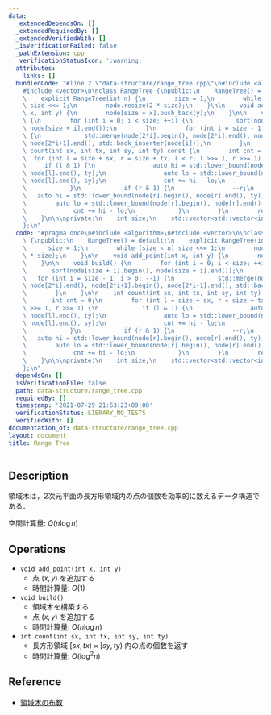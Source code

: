 ```yaml
---
data:
  _extendedDependsOn: []
  _extendedRequiredBy: []
  _extendedVerifiedWith: []
  _isVerificationFailed: false
  _pathExtension: cpp
  _verificationStatusIcon: ':warning:'
  attributes:
    links: []
  bundledCode: "#line 2 \"data-structure/range_tree.cpp\"\n#include <algorithm>\n\
    #include <vector>\n\nclass RangeTree {\npublic:\n    RangeTree() = default;\n\
    \    explicit RangeTree(int n) {\n        size = 1;\n        while (size < n)\
    \ size <<= 1;\n        node.resize(2 * size);\n    }\n\n    void add_point(int\
    \ x, int y) {\n        node[size + x].push_back(y);\n    }\n\n    void build()\
    \ {\n        for (int i = 0; i < size; ++i) {\n            sort(node[size + i].begin(),\
    \ node[size + i].end());\n        }\n        for (int i = size - 1; i > 0; --i)\
    \ {\n            std::merge(node[2*i].begin(), node[2*i].end(), node[2*i+1].begin(),\
    \ node[2*i+1].end(), std::back_inserter(node[i]));\n        }\n    }\n\n    int\
    \ count(int sx, int tx, int sy, int ty) const {\n        int cnt = 0;\n      \
    \  for (int l = size + sx, r = size + tx; l < r; l >>= 1, r >>= 1) {\n       \
    \     if (l & 1) {\n                auto hi = std::lower_bound(node[l].begin(),\
    \ node[l].end(), ty);\n                auto lo = std::lower_bound(node[l].begin(),\
    \ node[l].end(), sy);\n                cnt += hi - lo;\n                ++l;\n\
    \            }\n            if (r & 1) {\n                --r;\n             \
    \   auto hi = std::lower_bound(node[r].begin(), node[r].end(), ty);\n        \
    \        auto lo = std::lower_bound(node[r].begin(), node[r].end(), sy);\n   \
    \             cnt += hi - lo;\n            }\n        }\n        return cnt;\n\
    \    }\n\n\nprivate:\n    int size;\n    std::vector<std::vector<int>> node;\n\
    };\n"
  code: "#pragma once\n#include <algorithm>\n#include <vector>\n\nclass RangeTree\
    \ {\npublic:\n    RangeTree() = default;\n    explicit RangeTree(int n) {\n  \
    \      size = 1;\n        while (size < n) size <<= 1;\n        node.resize(2\
    \ * size);\n    }\n\n    void add_point(int x, int y) {\n        node[size + x].push_back(y);\n\
    \    }\n\n    void build() {\n        for (int i = 0; i < size; ++i) {\n     \
    \       sort(node[size + i].begin(), node[size + i].end());\n        }\n     \
    \   for (int i = size - 1; i > 0; --i) {\n            std::merge(node[2*i].begin(),\
    \ node[2*i].end(), node[2*i+1].begin(), node[2*i+1].end(), std::back_inserter(node[i]));\n\
    \        }\n    }\n\n    int count(int sx, int tx, int sy, int ty) const {\n \
    \       int cnt = 0;\n        for (int l = size + sx, r = size + tx; l < r; l\
    \ >>= 1, r >>= 1) {\n            if (l & 1) {\n                auto hi = std::lower_bound(node[l].begin(),\
    \ node[l].end(), ty);\n                auto lo = std::lower_bound(node[l].begin(),\
    \ node[l].end(), sy);\n                cnt += hi - lo;\n                ++l;\n\
    \            }\n            if (r & 1) {\n                --r;\n             \
    \   auto hi = std::lower_bound(node[r].begin(), node[r].end(), ty);\n        \
    \        auto lo = std::lower_bound(node[r].begin(), node[r].end(), sy);\n   \
    \             cnt += hi - lo;\n            }\n        }\n        return cnt;\n\
    \    }\n\n\nprivate:\n    int size;\n    std::vector<std::vector<int>> node;\n\
    };\n"
  dependsOn: []
  isVerificationFile: false
  path: data-structure/range_tree.cpp
  requiredBy: []
  timestamp: '2021-07-29 21:53:23+09:00'
  verificationStatus: LIBRARY_NO_TESTS
  verifiedWith: []
documentation_of: data-structure/range_tree.cpp
layout: document
title: Range Tree
---
```


## Description

領域木は，2次元平面の長方形領域内の点の個数を効率的に数えるデータ構造である．

空間計算量: $O(n\log n)$

## Operations

- `void add_point(int x, int y)`
    - 点 $(x, y)$ を追加する
    - 時間計算量: $O(1)$
- `void build()`
    - 領域木を構築する
    - 点 $(x, y)$ を追加する
    - 時間計算量: $O(n\log n)$
- `int count(int sx, int tx, int sy, int ty)`
    - 長方形領域 $[sx, tx) \times [sy, ty)$ 内の点の個数を返す
    - 時間計算量: $O(\log^2 n)$

## Reference

- [領域木の布教](https://mugen1337.hatenablog.com/entry/2021/05/22/224041)
